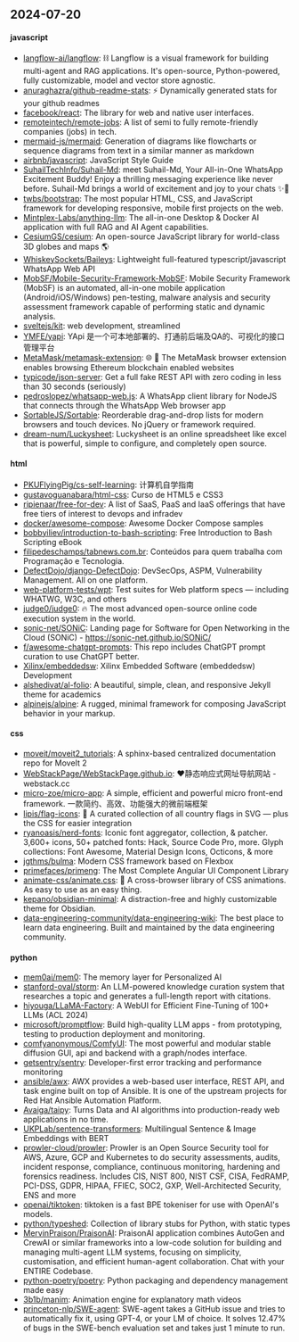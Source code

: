 ## 2024-07-20

#### javascript
* [langflow-ai/langflow](https://github.com/langflow-ai/langflow): ⛓️ Langflow is a visual framework for building multi-agent and RAG applications. It's open-source, Python-powered, fully customizable, model and vector store agnostic.
* [anuraghazra/github-readme-stats](https://github.com/anuraghazra/github-readme-stats): ⚡ Dynamically generated stats for your github readmes
* [facebook/react](https://github.com/facebook/react): The library for web and native user interfaces.
* [remoteintech/remote-jobs](https://github.com/remoteintech/remote-jobs): A list of semi to fully remote-friendly companies (jobs) in tech.
* [mermaid-js/mermaid](https://github.com/mermaid-js/mermaid): Generation of diagrams like flowcharts or sequence diagrams from text in a similar manner as markdown
* [airbnb/javascript](https://github.com/airbnb/javascript): JavaScript Style Guide
* [SuhailTechInfo/Suhail-Md](https://github.com/SuhailTechInfo/Suhail-Md): meet Suhail-Md, Your All-in-One WhatsApp Excitement Buddy! Enjoy a thrilling messaging experience like never before. Suhail-Md brings a world of excitement and joy to your chats ✨🤖
* [twbs/bootstrap](https://github.com/twbs/bootstrap): The most popular HTML, CSS, and JavaScript framework for developing responsive, mobile first projects on the web.
* [Mintplex-Labs/anything-llm](https://github.com/Mintplex-Labs/anything-llm): The all-in-one Desktop & Docker AI application with full RAG and AI Agent capabilities.
* [CesiumGS/cesium](https://github.com/CesiumGS/cesium): An open-source JavaScript library for world-class 3D globes and maps 🌎
* [WhiskeySockets/Baileys](https://github.com/WhiskeySockets/Baileys): Lightweight full-featured typescript/javascript WhatsApp Web API
* [MobSF/Mobile-Security-Framework-MobSF](https://github.com/MobSF/Mobile-Security-Framework-MobSF): Mobile Security Framework (MobSF) is an automated, all-in-one mobile application (Android/iOS/Windows) pen-testing, malware analysis and security assessment framework capable of performing static and dynamic analysis.
* [sveltejs/kit](https://github.com/sveltejs/kit): web development, streamlined
* [YMFE/yapi](https://github.com/YMFE/yapi): YApi 是一个可本地部署的、打通前后端及QA的、可视化的接口管理平台
* [MetaMask/metamask-extension](https://github.com/MetaMask/metamask-extension): 🌐 🔌 The MetaMask browser extension enables browsing Ethereum blockchain enabled websites
* [typicode/json-server](https://github.com/typicode/json-server): Get a full fake REST API with zero coding in less than 30 seconds (seriously)
* [pedroslopez/whatsapp-web.js](https://github.com/pedroslopez/whatsapp-web.js): A WhatsApp client library for NodeJS that connects through the WhatsApp Web browser app
* [SortableJS/Sortable](https://github.com/SortableJS/Sortable): Reorderable drag-and-drop lists for modern browsers and touch devices. No jQuery or framework required.
* [dream-num/Luckysheet](https://github.com/dream-num/Luckysheet): Luckysheet is an online spreadsheet like excel that is powerful, simple to configure, and completely open source.

#### html
* [PKUFlyingPig/cs-self-learning](https://github.com/PKUFlyingPig/cs-self-learning): 计算机自学指南
* [gustavoguanabara/html-css](https://github.com/gustavoguanabara/html-css): Curso de HTML5 e CSS3
* [ripienaar/free-for-dev](https://github.com/ripienaar/free-for-dev): A list of SaaS, PaaS and IaaS offerings that have free tiers of interest to devops and infradev
* [docker/awesome-compose](https://github.com/docker/awesome-compose): Awesome Docker Compose samples
* [bobbyiliev/introduction-to-bash-scripting](https://github.com/bobbyiliev/introduction-to-bash-scripting): Free Introduction to Bash Scripting eBook
* [filipedeschamps/tabnews.com.br](https://github.com/filipedeschamps/tabnews.com.br): Conteúdos para quem trabalha com Programação e Tecnologia.
* [DefectDojo/django-DefectDojo](https://github.com/DefectDojo/django-DefectDojo): DevSecOps, ASPM, Vulnerability Management. All on one platform.
* [web-platform-tests/wpt](https://github.com/web-platform-tests/wpt): Test suites for Web platform specs — including WHATWG, W3C, and others
* [judge0/judge0](https://github.com/judge0/judge0): 🔥 The most advanced open-source online code execution system in the world.
* [sonic-net/SONiC](https://github.com/sonic-net/SONiC): Landing page for Software for Open Networking in the Cloud (SONiC) - https://sonic-net.github.io/SONiC/
* [f/awesome-chatgpt-prompts](https://github.com/f/awesome-chatgpt-prompts): This repo includes ChatGPT prompt curation to use ChatGPT better.
* [Xilinx/embeddedsw](https://github.com/Xilinx/embeddedsw): Xilinx Embedded Software (embeddedsw) Development
* [alshedivat/al-folio](https://github.com/alshedivat/al-folio): A beautiful, simple, clean, and responsive Jekyll theme for academics
* [alpinejs/alpine](https://github.com/alpinejs/alpine): A rugged, minimal framework for composing JavaScript behavior in your markup.

#### css
* [moveit/moveit2_tutorials](https://github.com/moveit/moveit2_tutorials): A sphinx-based centralized documentation repo for MoveIt 2
* [WebStackPage/WebStackPage.github.io](https://github.com/WebStackPage/WebStackPage.github.io): ❤️静态响应式网址导航网站 - webstack.cc
* [micro-zoe/micro-app](https://github.com/micro-zoe/micro-app): A simple, efficient and powerful micro front-end framework. 一款简约、高效、功能强大的微前端框架
* [lipis/flag-icons](https://github.com/lipis/flag-icons): 🎏 A curated collection of all country flags in SVG — plus the CSS for easier integration
* [ryanoasis/nerd-fonts](https://github.com/ryanoasis/nerd-fonts): Iconic font aggregator, collection, & patcher. 3,600+ icons, 50+ patched fonts: Hack, Source Code Pro, more. Glyph collections: Font Awesome, Material Design Icons, Octicons, & more
* [jgthms/bulma](https://github.com/jgthms/bulma): Modern CSS framework based on Flexbox
* [primefaces/primeng](https://github.com/primefaces/primeng): The Most Complete Angular UI Component Library
* [animate-css/animate.css](https://github.com/animate-css/animate.css): 🍿 A cross-browser library of CSS animations. As easy to use as an easy thing.
* [kepano/obsidian-minimal](https://github.com/kepano/obsidian-minimal): A distraction-free and highly customizable theme for Obsidian.
* [data-engineering-community/data-engineering-wiki](https://github.com/data-engineering-community/data-engineering-wiki): The best place to learn data engineering. Built and maintained by the data engineering community.

#### python
* [mem0ai/mem0](https://github.com/mem0ai/mem0): The memory layer for Personalized AI
* [stanford-oval/storm](https://github.com/stanford-oval/storm): An LLM-powered knowledge curation system that researches a topic and generates a full-length report with citations.
* [hiyouga/LLaMA-Factory](https://github.com/hiyouga/LLaMA-Factory): A WebUI for Efficient Fine-Tuning of 100+ LLMs (ACL 2024)
* [microsoft/promptflow](https://github.com/microsoft/promptflow): Build high-quality LLM apps - from prototyping, testing to production deployment and monitoring.
* [comfyanonymous/ComfyUI](https://github.com/comfyanonymous/ComfyUI): The most powerful and modular stable diffusion GUI, api and backend with a graph/nodes interface.
* [getsentry/sentry](https://github.com/getsentry/sentry): Developer-first error tracking and performance monitoring
* [ansible/awx](https://github.com/ansible/awx): AWX provides a web-based user interface, REST API, and task engine built on top of Ansible. It is one of the upstream projects for Red Hat Ansible Automation Platform.
* [Avaiga/taipy](https://github.com/Avaiga/taipy): Turns Data and AI algorithms into production-ready web applications in no time.
* [UKPLab/sentence-transformers](https://github.com/UKPLab/sentence-transformers): Multilingual Sentence & Image Embeddings with BERT
* [prowler-cloud/prowler](https://github.com/prowler-cloud/prowler): Prowler is an Open Source Security tool for AWS, Azure, GCP and Kubernetes to do security assessments, audits, incident response, compliance, continuous monitoring, hardening and forensics readiness. Includes CIS, NIST 800, NIST CSF, CISA, FedRAMP, PCI-DSS, GDPR, HIPAA, FFIEC, SOC2, GXP, Well-Architected Security, ENS and more
* [openai/tiktoken](https://github.com/openai/tiktoken): tiktoken is a fast BPE tokeniser for use with OpenAI's models.
* [python/typeshed](https://github.com/python/typeshed): Collection of library stubs for Python, with static types
* [MervinPraison/PraisonAI](https://github.com/MervinPraison/PraisonAI): PraisonAI application combines AutoGen and CrewAI or similar frameworks into a low-code solution for building and managing multi-agent LLM systems, focusing on simplicity, customisation, and efficient human-agent collaboration. Chat with your ENTIRE Codebase.
* [python-poetry/poetry](https://github.com/python-poetry/poetry): Python packaging and dependency management made easy
* [3b1b/manim](https://github.com/3b1b/manim): Animation engine for explanatory math videos
* [princeton-nlp/SWE-agent](https://github.com/princeton-nlp/SWE-agent): SWE-agent takes a GitHub issue and tries to automatically fix it, using GPT-4, or your LM of choice. It solves 12.47% of bugs in the SWE-bench evaluation set and takes just 1 minute to run.
